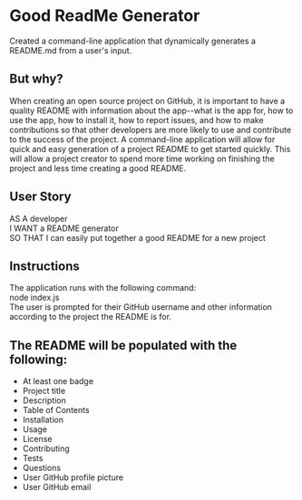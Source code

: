 # Good ReadMe Generator	

Created a command-line application that dynamically generates a README.md from a user's input. 

## But why?
When creating an open source project on GitHub, it is important to have a quality README with information about the app--what is the app for, how to use the app, how to install it, how to report issues, and how to make contributions so that other developers are more likely to use and contribute to the success of the project. A command-line application will allow for quick and easy generation of a project README to get started quickly. This will allow a project creator to spend more time working on finishing the project and less time creating a good README.	


## User Story
AS A developer	
I WANT a README generator	
SO THAT I can easily put together a good README for a new project	

## Instructions	
The application runs with the following command:	
node index.js	
The user is prompted for their GitHub username and other information according to the project the README is for.	

## The README will be populated with the following:	
* At least one badge	
* Project title	
* Description	
* Table of Contents	
* Installation	
* Usage	
* License	
* Contributing	
* Tests	
* Questions	
* User GitHub profile picture	
* User GitHub email